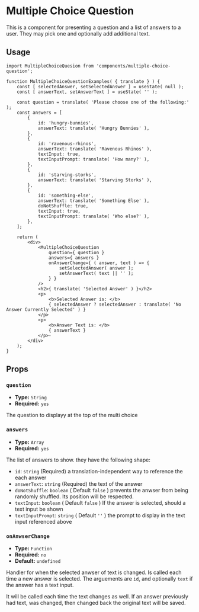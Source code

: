<!-- @format -->

# Multiple Choice Question

This is a component for presenting a question and a list of answers to a user. They may pick one and optionally add additional text.

## Usage

```es6
import MultipleChoiceQuesion from 'components/multiple-choice-question';

function MultipleChoiceQuestionExamples( { translate } ) {
	const [ selectedAnswer, setSelectedAnswer ] = useState( null );
	const [ answerText, setAnswerText ] = useState( '' );

	const question = translate( 'Please choose one of the following:' );
	const answers = [
		{
			id: 'hungry-bunnies',
			answerText: translate( 'Hungry Bunnies' ),
		},
		{
			id: 'ravenous-rhinos',
			answerText: translate( 'Ravenous Rhinos' ),
			textInput: true,
			textInputPrompt: translate( 'How many?' ),
		},
		{
			id: 'starving-storks',
			answerText: translate( 'Starving Storks' ),
		},
		{
			id: 'something-else',
			answerText: translate( 'Something Else' ),
			doNotShuffle: true,
			textInput: true,
			textInputPrompt: translate( 'Who else?' ),
		},
	];

	return (
		<div>
			<MultipleChoiceQuestion
				question={ question }
				answers={ answers }
				onAnswerChange={ ( answer, text ) => {
					setSelectedAnswer( answer );
					setAnswerText( text || '' );
				} }
			/>
			<h2>{ translate( 'Selected Answer' ) }</h2>
			<p>
				<b>Selected Answer is: </b>
				{ selectedAnswer ? selectedAnswer : translate( 'No Answer Currently Selected' ) }
			</p>
			<p>
				<b>Answer Text is: </b>
				{ answerText }
			</p>-
		</div>
	);
}
```

## Props

### `question`

- **Type:** `String`
- **Required:** `yes`

The question to displayy at the top of the multi choice

### `answers`

- **Type:** `Array`
- **Required:** `yes`

The list of answers to show. they have the following shape:

- `id`: `string` (Required) a translation-independent way to reference the each answer
- `answerText`: `string` (Required) the text of the answer
- `doNotShuffle`: `boolean` ( Default `false` ) prevents the anwser from being randomly shuffled. Its position will be respected.
- `textInput`: `boolean` ( Default `false` ) If the answer is selected, should a text input be shown
- `textInputPrompt`: `string` ( Default `''` ) the prompt to display in the text input referenced above

### `onAnwserChange`

- **Type:** `Function`
- **Required:** `no`
- **Default:** `undefined`

Handler for when the selected anwser of text is changed. Is called each time a new answer is selected. The arguements are `id`, and optionally `text` if the answer has a text input.

It will be called each time the text changes as well. If an answer previously had text, was changed, then changed back the original text will be saved.
